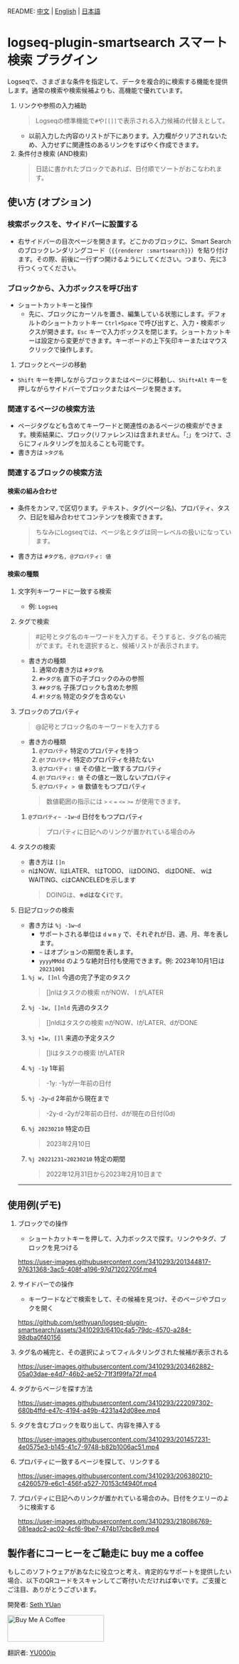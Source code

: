 README: [中文](https://github.com/sethyuan/logseq-plugin-smartsearch) | [English](https://github.com/sethyuan/logseq-plugin-smartsearch/blob/master/README.en.md) | [日本語](https://github.com/sethyuan/logseq-plugin-smartsearch/blob/master/README.ja.md)

# logseq-plugin-smartsearch **スマート検索 プラグイン**

Logseqで、さまざまな条件を指定して、データを複合的に検索する機能を提供します。通常の検索や検索候補よりも、高機能で優れています。

1. リンクや参照の入力補助
   > Logseqの標準機能で`#`や`[[]]`で表示される入力候補の代替えとして。
   - 以前入力した内容のリストが下にあります。入力欄がクリアされないため、入力せずに関連性のあるリンクをすばやく作成できます。
1. 条件付き検索 (AND検索)
   > 日誌に書かれたブロックであれば、日付順でソートがおこなわれます。

## 使い方 (オプション)

### 検索ボックスを、サイドバーに設置する

- 右サイドバーの目次ページを開きます。どこかのブロックに、Smart Searchのブロックレンダリングコード（`{{renderer :smartsearch}}`）を貼り付けます。その際、前後に一行ずつ開けるようにしてください。つまり、先に3行つくってください。

### ブロックから、入力ボックスを呼び出す

- ショートカットキーと操作
  - 先に、ブロックにカーソルを置き、編集している状態にします。デフォルトのショートカットキー `Ctrl+Space` で呼び出すと、入力・検索ボックスが開きます。`Esc` キーで入力ボックスを閉じます。ショートカットキーは設定から変更ができます。キーボードの上下矢印キーまたはマウスクリックで操作します。

1. ブロックとページの移動
  - `Shift` キーを押しながらブロックまたはページに移動し、`Shift+Alt` キーを押しながらサイドバーでブロックまたはページを開きます。

### 関連するページの検索方法

- ページタグなども含めてキーワードと関連性のあるページの検索ができます。検索結果に、ブロック(リファレンス)は含まれません。「;」をつけて、さらにフィルタリングを加えることも可能です。
- 書き方は `>タグ名`

### 関連するブロックの検索方法

#### 検索の組み合わせ

- 条件をカンマ`,`で区切ります。テキスト、タグ(ページ名)、プロパティ、タスク、日記を組み合わせてコンテンツを検索できます。
   > ちなみにLogseqでは、ページ名とタグは同一レベルの扱いになっています。
- 書き方は `#タグ名, @プロパティ: 値`

#### 検索の種類

1. 文字列キーワードに一致する検索
   - 例: `Logseq`

1. タグで検索
   > #記号とタグ名のキーワードを入力する。そうすると、タグ名の補完がでます。それを選択すると、候補リストが表示されます。
   - 書き方の種類
      1. 通常の書き方は `#タグ名`
      1. `#>タグ名` 直下の子ブロックのみの参照
      1. `##タグ名` 子孫ブロックも含めた参照
      1. `#!タグ名` 特定のタグを含めない

1. ブロックのプロパティ
   > @記号とブロック名のキーワードを入力する
   - 書き方の種類
      1. `@プロパティ` 特定のプロパティを持つ
      1. `@!プロパティ` 特定のプロパティを持たない
      1. `@プロパティ: 値` その値と一致するプロパティ
      1. `@!プロパティ: 値` その値と一致しないプロパティ
      1. `@プロパティ > 値` 数値をもつプロパティ
      > 数値範囲の指示には `>` `<` `=` `<=` `>=` が使用できます。

   1. `@プロパティ~ -1w~d` 日付をもつプロパティ
      > プロパティに日記へのリンクが置かれている場合のみ

1. タスクの検索
   - 書き方は `[]n`
   - nはNOW、lはLATER、 tはTODO、 iはDOING、 dはDONE、 wはWAITING、cはCANCELEDを示します
      > DOINGは、**※dはなくi**です。

1. 日記ブロックの検索
   - 書き方は `%j -1w~d`
      - サポートされる単位は `d` `w` `m` `y` で、それぞれが日、週、月、年を表します。
      - `~` はオプションの期間を表します。
      - `yyyyMMdd` のような絶対日付も使用できます。例: 2023年10月1日は`20231001`
   1. `%j w, []nl` 今週の完了予定のタスク
      > []nlはタスクの検索 nがNOW、 l がLATER
   1. `%j -1w, []nld` 先週のタスク
      > []nldはタスクの検索 nがNOW、lがLATER、dがDONE
   1. `%j +1w, []l` 来週の予定タスク
      > []lはタスクの検索 lがLATER
   1. `%j -1y` 1年前
      > -1y: -1yが一年前の日付
   1. `%j -2y~d` 2年前から現在まで
      > -2y-d -2yが2年前の日付、dが現在の日付(0d)
   1. `%j 20230210` 特定の日
      > 2023年2月10日
   1. `%j 20221231~20230210` 特定の期間
      > 2022年12月31日から2023年2月10日まで

   ---

## 使用例(デモ)

1. ブロックでの操作
   - ショートカットキーを押して、入力ボックスで探す。リンクやタグ、ブロックを見つける

    https://user-images.githubusercontent.com/3410293/201344817-97631368-3ac5-408f-a196-97d71202705f.mp4

1. サイドバーでの操作
   - キーワードなどで検索をして、その候補を見つけ、そのページやブロックを開く

    https://github.com/sethyuan/logseq-plugin-smartsearch/assets/3410293/6410c4a5-79dc-4570-a284-98dba0f40156

1. タグ名の補完と、その選択によってフィルタリングされた候補が表示される

   https://user-images.githubusercontent.com/3410293/203462882-05a03dae-e4d7-46b2-ae52-71f3f99fa72f.mp4

1. タグからページを探す方法

   https://user-images.githubusercontent.com/3410293/222097302-680b4ffd-e47c-4194-a49b-4231a42d08ee.mp4

1. タグを含むブロックを取り出して、内容を挿入する

   https://user-images.githubusercontent.com/3410293/201457231-4e0575e3-b145-41c7-9748-b82b1006ac51.mp4

1. プロパティに一致するページを探して、リンクする

   https://user-images.githubusercontent.com/3410293/206380210-c4260579-e6c1-456f-a527-70153cf4940f.mp4

1. プロパティに日記へのリンクが置かれている場合のみ。日付をクエリーのように検索する

   https://user-images.githubusercontent.com/3410293/218086769-081eadc2-ac02-4cf6-9be7-474b17cbc8e9.mp4

## 製作者にコーヒーをご馳走に buy me a coffee

もしこのソフトウェアがあなたに役立つと考え、肯定的なサポートを提供したい場合、以下のQRコードをスキャンしてご寄付いただければ幸いです。ご支援とご注目、ありがとうございます。

開発者: [Seth YUan](https://github.com/sethyuan)

<a href="https://www.buymeacoffee.com/sethyuan" target="_blank"><img src="https://cdn.buymeacoffee.com/buttons/v2/default-blue.png" alt="Buy Me A Coffee" style="height: 60px !important;width: 217px !important;" ></a>

翻訳者: [YU000jp](https://github.com/YU000jp)